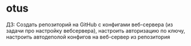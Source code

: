 # otus
ДЗ: Создать репозиторий на GitHub с конфигами веб-сервера (из задачи про настройку вебсервера),
настроить авторизацию по ключу, настроить автодеполой конфигов на веб-сервер из репозитория

